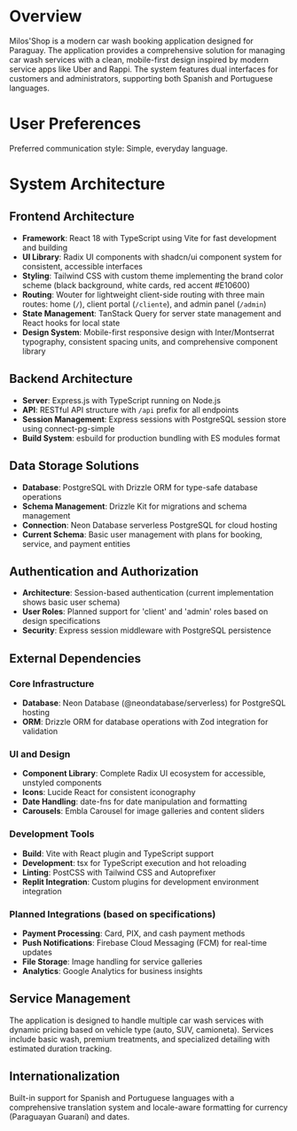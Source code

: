 # Overview

Milos'Shop is a modern car wash booking application designed for Paraguay. The application provides a comprehensive solution for managing car wash services with a clean, mobile-first design inspired by modern service apps like Uber and Rappi. The system features dual interfaces for customers and administrators, supporting both Spanish and Portuguese languages.

# User Preferences

Preferred communication style: Simple, everyday language.

# System Architecture

## Frontend Architecture
- **Framework**: React 18 with TypeScript using Vite for fast development and building
- **UI Library**: Radix UI components with shadcn/ui component system for consistent, accessible interfaces
- **Styling**: Tailwind CSS with custom theme implementing the brand color scheme (black background, white cards, red accent #E10600)
- **Routing**: Wouter for lightweight client-side routing with three main routes: home (`/`), client portal (`/cliente`), and admin panel (`/admin`)
- **State Management**: TanStack Query for server state management and React hooks for local state
- **Design System**: Mobile-first responsive design with Inter/Montserrat typography, consistent spacing units, and comprehensive component library

## Backend Architecture
- **Server**: Express.js with TypeScript running on Node.js
- **API**: RESTful API structure with `/api` prefix for all endpoints
- **Session Management**: Express sessions with PostgreSQL session store using connect-pg-simple
- **Build System**: esbuild for production bundling with ES modules format

## Data Storage Solutions
- **Database**: PostgreSQL with Drizzle ORM for type-safe database operations
- **Schema Management**: Drizzle Kit for migrations and schema management
- **Connection**: Neon Database serverless PostgreSQL for cloud hosting
- **Current Schema**: Basic user management with plans for booking, service, and payment entities

## Authentication and Authorization
- **Architecture**: Session-based authentication (current implementation shows basic user schema)
- **User Roles**: Planned support for 'client' and 'admin' roles based on design specifications
- **Security**: Express session middleware with PostgreSQL persistence

## External Dependencies

### Core Infrastructure
- **Database**: Neon Database (@neondatabase/serverless) for PostgreSQL hosting
- **ORM**: Drizzle ORM for database operations with Zod integration for validation

### UI and Design
- **Component Library**: Complete Radix UI ecosystem for accessible, unstyled components
- **Icons**: Lucide React for consistent iconography
- **Date Handling**: date-fns for date manipulation and formatting
- **Carousels**: Embla Carousel for image galleries and content sliders

### Development Tools
- **Build**: Vite with React plugin and TypeScript support
- **Development**: tsx for TypeScript execution and hot reloading
- **Linting**: PostCSS with Tailwind CSS and Autoprefixer
- **Replit Integration**: Custom plugins for development environment integration

### Planned Integrations (based on specifications)
- **Payment Processing**: Card, PIX, and cash payment methods
- **Push Notifications**: Firebase Cloud Messaging (FCM) for real-time updates
- **File Storage**: Image handling for service galleries
- **Analytics**: Google Analytics for business insights

## Service Management
The application is designed to handle multiple car wash services with dynamic pricing based on vehicle type (auto, SUV, camioneta). Services include basic wash, premium treatments, and specialized detailing with estimated duration tracking.

## Internationalization
Built-in support for Spanish and Portuguese languages with a comprehensive translation system and locale-aware formatting for currency (Paraguayan Guaraní) and dates.